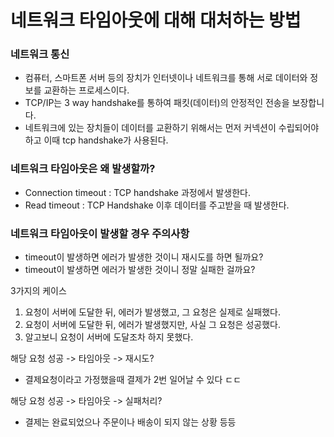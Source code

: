 # 네트워크 타임아웃에 대해 대처하는 방법

### 네트워크 통신
- 컴퓨터, 스마트폰 서버 등의 장치가 인터넷이나 네트워크를 통해 서로 데이터와 정보를 교환하는 프로세스이다.
- TCP/IP는 3 way handshake를 통하여 패킷(데이터)의 안정적인 전송을 보장합니다.
- 네트워크에 있는 장치들이 데이터를 교환하기 위해서는 먼저 커넥션이 수립되어야 하고 이때 tcp handshake가 사용된다.

### 네트워크 타임아웃은 왜 발생할까?
- Connection timeout : TCP handshake 과정에서 발생한다.
- Read timeout : TCP Handshake 이후 데이터를 주고받을 때 발생한다.

### 네트워크 타임아웃이 발생할 경우 주의사항
- timeout이 발생하면 에러가 발생한 것이니 재시도를 하면 될까요?
- timeout이 발생하면 에러가 발생한 것이니 정말 실패한 걸까요?

3가지의 케이스
1. 요청이 서버에 도달한 뒤, 에러가 발생했고, 그 요청은 실제로 실패했다.
2. 요청이 서버에 도달한 뒤, 에러가 발생했지만, 사실 그 요청은 성공했다.
3. 알고보니 요청이 서버에 도달조차 하지 못했다.

해당 요청 성공 -> 타임아웃 -> 재시도? 
- 결제요청이라고 가정했을때 결제가 2번 일어날 수 있다 ㄷㄷ

해당 요청 성공 -> 타임아웃 -> 실패처리?
- 결제는 완료되었으나 주문이나 배송이 되지 않는 상황 등등

